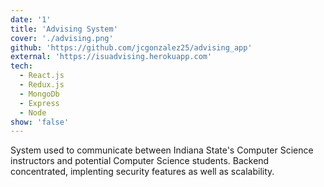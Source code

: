 ```yaml
---
date: '1'
title: 'Advising System'
cover: './advising.png'
github: 'https://github.com/jcgonzalez25/advising_app'
external: 'https://isuadvising.herokuapp.com'
tech:
  - React.js
  - Redux.js
  - MongoDb
  - Express
  - Node
show: 'false'
---
```


System used to communicate between Indiana State's Computer Science instructors and potential Computer Science students. Backend concentrated, implenting security features as well as scalability.
